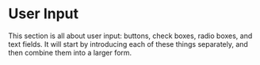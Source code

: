 # User Input

This section is all about user input: buttons, check boxes, radio boxes, and text fields. It will start by introducing each of these things separately, and then combine them into a larger form.